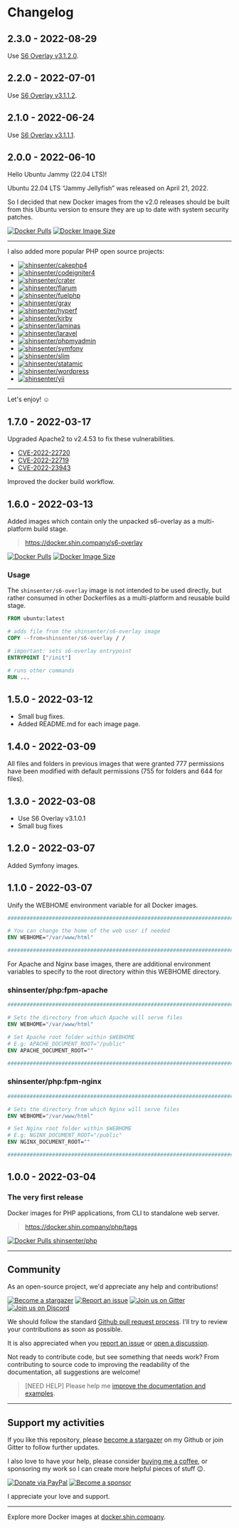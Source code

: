 # Changelog

## 2.3.0 - 2022-08-29

Use [S6 Overlay v3.1.2.0](https://github.com/just-containers/s6-overlay/releases/tag/v3.1.2.0).


## 2.2.0 - 2022-07-01

Use [S6 Overlay v3.1.1.2](https://github.com/just-containers/s6-overlay/releases/tag/v3.1.1.2).


## 2.1.0 - 2022-06-24

Use [S6 Overlay v3.1.1.1](https://github.com/just-containers/s6-overlay/releases/tag/v3.1.1.1).


## 2.0.0 - 2022-06-10

Hello Ubuntu Jammy (22.04 LTS)!

Ubuntu 22.04 LTS “Jammy Jellyfish” was released on April 21, 2022.

So I decided that new Docker images from the v2.0 releases should be built from this Ubuntu version to ensure they are up to date with system security patches.

[![Docker Pulls](https://img.shields.io/docker/pulls/shinsenter/php)](https://docker.shin.company/php) [![Docker Image Size](https://img.shields.io/docker/image-size/shinsenter/php/latest?label=shinsenter%2Fphp)](https://docker.shin.company/php)

---

I also added more popular PHP open source projects:

- [![`shinsenter/cakephp4`](https://img.shields.io/docker/image-size/shinsenter/cakephp4/latest?label=shinsenter%2Fcakephp4)](https://docker.shin.company/cakephp4)
- [![`shinsenter/codeigniter4`](https://img.shields.io/docker/image-size/shinsenter/codeigniter4/latest?label=shinsenter%2Fcodeigniter4)](https://docker.shin.company/codeigniter4)
- [![`shinsenter/crater`](https://img.shields.io/docker/image-size/shinsenter/crater/latest?label=shinsenter%2Fcrater)](https://docker.shin.company/crater)
- [![`shinsenter/flarum`](https://img.shields.io/docker/image-size/shinsenter/flarum/latest?label=shinsenter%2Fflarum)](https://docker.shin.company/flarum)
- [![`shinsenter/fuelphp`](https://img.shields.io/docker/image-size/shinsenter/fuelphp/latest?label=shinsenter%2Ffuelphp)](https://docker.shin.company/fuelphp)
- [![`shinsenter/grav`](https://img.shields.io/docker/image-size/shinsenter/grav/latest?label=shinsenter%2Fgrav)](https://docker.shin.company/grav)
- [![`shinsenter/hyperf`](https://img.shields.io/docker/image-size/shinsenter/hyperf/latest?label=shinsenter%2Fhyperf)](https://docker.shin.company/hyperf)
- [![`shinsenter/kirby`](https://img.shields.io/docker/image-size/shinsenter/kirby/latest?label=shinsenter%2Fkirby)](https://docker.shin.company/kirby)
- [![`shinsenter/laminas`](https://img.shields.io/docker/image-size/shinsenter/laminas/latest?label=shinsenter%2Flaminas)](https://docker.shin.company/laminas)
- [![`shinsenter/laravel`](https://img.shields.io/docker/image-size/shinsenter/laravel/latest?label=shinsenter%2Flaravel)](https://docker.shin.company/laravel)
- [![`shinsenter/phpmyadmin`](https://img.shields.io/docker/image-size/shinsenter/phpmyadmin/latest?label=shinsenter%2Fphpmyadmin)](https://docker.shin.company/phpmyadmin)
- [![`shinsenter/symfony`](https://img.shields.io/docker/image-size/shinsenter/symfony/latest?label=shinsenter%2Fsymfony)](https://docker.shin.company/symfony)
- [![`shinsenter/slim`](https://img.shields.io/docker/image-size/shinsenter/slim/latest?label=shinsenter%2Fslim)](https://docker.shin.company/slim)
- [![`shinsenter/statamic`](https://img.shields.io/docker/image-size/shinsenter/statamic/latest?label=shinsenter%2Fstatamic)](https://docker.shin.company/statamic)
- [![`shinsenter/wordpress`](https://img.shields.io/docker/image-size/shinsenter/wordpress/latest?label=shinsenter%2Fwordpress)](https://docker.shin.company/wordpress)
- [![`shinsenter/yii`](https://img.shields.io/docker/image-size/shinsenter/yii/latest?label=shinsenter%2Fyii)](https://docker.shin.company/yii)

---

Let's enjoy! ☺️


## 1.7.0 - 2022-03-17

Upgraded Apache2 to v2.4.53 to fix these vulnerabilities.

- [CVE-2022-22720](http://people.ubuntu.com/~ubuntu-security/cve/CVE-2022-22720)
- [CVE-2022-22719](http://people.ubuntu.com/~ubuntu-security/cve/CVE-2022-22719)
- [CVE-2022-23943](http://people.ubuntu.com/~ubuntu-security/cve/CVE-2022-23943)

Improved the docker build workflow.


## 1.6.0 - 2022-03-13

Added images which contain only the unpacked s6-overlay as a multi-platform build stage.

> https://docker.shin.company/s6-overlay

[![Docker Pulls](https://img.shields.io/docker/pulls/shinsenter/s6-overlay)](https://docker.shin.company/s6-overlay) [![Docker Image Size](https://img.shields.io/docker/image-size/shinsenter/s6-overlay/latest?label=shinsenter%2Fs6-overlay)](https://docker.shin.company/s6-overlay)

### Usage

The `shinsenter/s6-overlay` image is not intended to be used directly, but rather consumed in other Dockerfiles as a multi-platform and reusable build stage.

```Dockerfile
FROM ubuntu:latest

# adds file from the shinsenter/s6-overlay image
COPY --from=shinsenter/s6-overlay / /

# important: sets s6-overlay entrypoint
ENTRYPOINT ["/init"]

# runs other commands
RUN ...
```


## 1.5.0 - 2022-03-12

- Small bug fixes.
- Added README.md for each image page.


## 1.4.0 - 2022-03-09

All files and folders in previous images that were granted 777 permissions have been modified with default permissions (755 for folders and 644 for files).


## 1.3.0 - 2022-03-08

- Use S6 Overlay v3.1.0.1
- Small bug fixes


## 1.2.0 - 2022-03-07

Added Symfony images.


## 1.1.0 - 2022-03-07

Unify the WEBHOME environment variable for all Docker images.

```Dockerfile
################################################################################

# You can change the home of the web user if needed
ENV WEBHOME="/var/www/html"

################################################################################
```

For Apache and Nginx base images, there are additional environment variables to specify to the root directory within this WEBHOME directory.

### shinsenter/php:fpm-apache

```Dockerfile
################################################################################

# Sets the directory from which Apache will serve files
ENV WEBHOME="/var/www/html"

# Set Apache root folder within $WEBHOME
# E.g: APACHE_DOCUMENT_ROOT="/public"
ENV APACHE_DOCUMENT_ROOT=""

################################################################################
```

### shinsenter/php:fpm-nginx

```Dockerfile
################################################################################

# Sets the directory from which Nginx will serve files
ENV WEBHOME="/var/www/html"

# Set Nginx root folder within $WEBHOME
# E.g: NGINX_DOCUMENT_ROOT="/public"
ENV NGINX_DOCUMENT_ROOT=""

################################################################################
```


## 1.0.0 - 2022-03-04

### The very first release

Docker images for PHP applications, from CLI to standalone web server.

> https://docker.shin.company/php/tags

[![Docker Pulls shinsenter/php](https://img.shields.io/docker/pulls/shinsenter/php)](https://docker.shin.company/php)

---

<!-- SPONSOR.md -->

## Community

As an open-source project, we'd appreciate any help and contributions!

[![Become a stargazer](https://img.shields.io/badge/Become-Stargazer-yellow)](https://code.shin.company/php/stargazers) [![Report an issue](https://img.shields.io/badge/New-Discussions-green)](https://code.shin.company/php/discussions/new) [![Join us on Gitter](https://badges.gitter.im/shinsenter/php.svg)](https://gitter.im/shinsenter/php?utm_source=badge&utm_medium=badge&utm_campaign=pr-badge&utm_content=badge) [![Join us on Discord](https://img.shields.io/discord/962919929307357234?color=blueviolet)](https://discord.com/channels/962919929307357234/962920416559652924)

We should follow the standard [Github pull request process](https://help.github.com/articles/about-pull-requests). I'll try to review your contributions as soon as possible.


It is also appreciated when you [report an issue](https://code.shin.company/php/issues/new/choose) or [open a discussion](https://code.shin.company/php/discussions/new).

Not ready to contribute code, but see something that needs work? From contributing to source code to improving the readability of the documentation, all suggestions are welcome!

> [NEED HELP] Please help me [improve the documentation and examples](https://code.shin.company/php/edit/main/README.md).

* * *

## Support my activities

If you like this repository, please [become a stargazer](https://code.shin.company/php/stargazers) on my Github or join Gitter to follow further updates.

I also love to have your help, please consider [buying me a coffee](https://www.paypal.me/shinsenter), or sponsoring my work so I can create more helpful pieces of stuff 😉.

[![Donate via PayPal](https://img.shields.io/badge/Donate-Paypal-blue)](https://www.paypal.me/shinsenter) [![Become a sponsor](https://img.shields.io/badge/Donate-Patreon-orange)](https://www.patreon.com/appseeds)

I appreciate your love and support.

* * *

Explore more Docker images at [docker.shin.company](https://docker.shin.company).

<!-- From Vietnam 🇻🇳 with love. -->